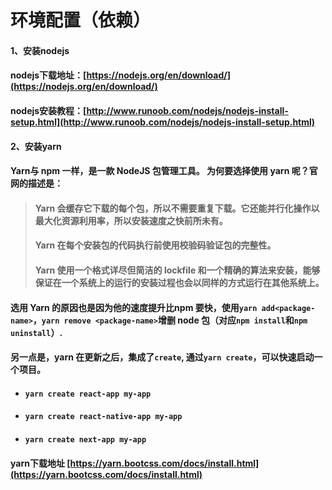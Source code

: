 # 环境配置（依赖）

#### 1、安装nodejs     

####        nodejs下载地址：[https://nodejs.org/en/download/](https://nodejs.org/en/download/)

####        nodejs安装教程：[http://www.runoob.com/nodejs/nodejs-install-setup.html](http://www.runoob.com/nodejs/nodejs-install-setup.html)

#### 2、安装yarn   

#### Yarn与 npm 一样，是一款 NodeJS 包管理工具。 为何要选择使用 yarn 呢？官网的描述是：

> #### Yarn 会缓存它下载的每个包，所以不需要重复下载。它还能并行化操作以最大化资源利用率，所以安装速度之快前所未有。
>
> #### Yarn 在每个安装包的代码执行前使用校验码验证包的完整性。
>
> #### Yarn 使用一个格式详尽但简洁的 lockfile 和一个精确的算法来安装，能够保证在一个系统上的运行的安装过程也会以同样的方式运行在其他系统上。

#### 选用 Yarn 的原因也是因为他的速度提升比npm 要快，使用`yarn add<package-name>`，`yarn remove <package-name>`增删 node 包（对应`npm install`和`npm uninstall`）.

#### 另一点是，yarn 在更新之后，集成了`create`, 通过`yarn create`，可以快速启动一个项目。

* #### `yarn create react-app my-app`
* #### `yarn create react-native-app my-app`
* #### `yarn create next-app my-app`

####    yarn下载地址  [https://yarn.bootcss.com/docs/install.html](https://yarn.bootcss.com/docs/install.html)

#### 

  




